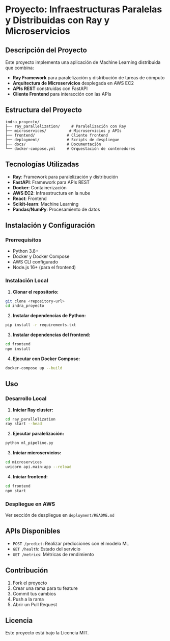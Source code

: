 # Proyecto: Infraestructuras Paralelas y Distribuidas con Ray y Microservicios

## Descripción del Proyecto

Este proyecto implementa una aplicación de Machine Learning distribuida que combina:

- **Ray Framework** para paralelización y distribución de tareas de cómputo
- **Arquitectura de Microservicios** desplegada en AWS EC2
- **APIs REST** construidas con FastAPI
- **Cliente Frontend** para interacción con las APIs

## Estructura del Proyecto

```
indra_proyecto/
├── ray_parallelization/     # Paralelización con Ray
├── microservices/          # Microservicios y APIs
├── frontend/              # Cliente frontend
├── deployment/            # Scripts de despliegue
├── docs/                  # Documentación
└── docker-compose.yml     # Orquestación de contenedores
```

## Tecnologías Utilizadas

- **Ray**: Framework para paralelización y distribución
- **FastAPI**: Framework para APIs REST
- **Docker**: Containerización
- **AWS EC2**: Infraestructura en la nube
- **React**: Frontend
- **Scikit-learn**: Machine Learning
- **Pandas/NumPy**: Procesamiento de datos

## Instalación y Configuración

### Prerrequisitos

- Python 3.8+
- Docker y Docker Compose
- AWS CLI configurado
- Node.js 16+ (para el frontend)

### Instalación Local

1. **Clonar el repositorio:**

```bash
git clone <repository-url>
cd indra_proyecto
```

2. **Instalar dependencias de Python:**

```bash
pip install -r requirements.txt
```

3. **Instalar dependencias del frontend:**

```bash
cd frontend
npm install
```

4. **Ejecutar con Docker Compose:**

```bash
docker-compose up --build
```

## Uso

### Desarrollo Local

1. **Iniciar Ray cluster:**

```bash
cd ray_parallelization
ray start --head
```

2. **Ejecutar paralelización:**

```bash
python ml_pipeline.py
```

3. **Iniciar microservicios:**

```bash
cd microservices
uvicorn api.main:app --reload
```

4. **Iniciar frontend:**

```bash
cd frontend
npm start
```

### Despliegue en AWS

Ver sección de despliegue en `deployment/README.md`

## APIs Disponibles

- `POST /predict`: Realizar predicciones con el modelo ML
- `GET /health`: Estado del servicio
- `GET /metrics`: Métricas de rendimiento

## Contribución

1. Fork el proyecto
2. Crear una rama para tu feature
3. Commit tus cambios
4. Push a la rama
5. Abrir un Pull Request

## Licencia

Este proyecto está bajo la Licencia MIT.

